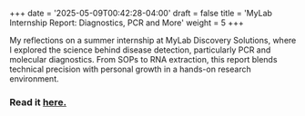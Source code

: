 +++
date = '2025-05-09T00:42:28-04:00'
draft = false
title = 'MyLab Internship Report: Diagnostics, PCR and More'
weight = 5
+++

My reflections on a summer internship at MyLab Discovery Solutions, where I explored the science behind disease detection, particularly PCR and molecular diagnostics. From SOPs to RNA extraction, this report blends technical precision with personal growth in a hands-on research environment.

### Read it [here.](/files/mylab.pdf)
